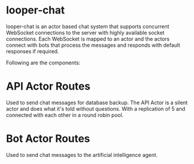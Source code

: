 looper-chat
=================================

looper-chat is an actor based chat system that supports concurrent WebSocket connections to the server with highly
available socket connections. Each WebSocket is mapped to an actor and the actors connect with bots that process the
messages and responds with default responses if required.

Following are the components:

API Actor Routes
=================================

Used to send chat messages for database backup. The API Actor is a silent actor and does what it's told without questions.
With a replication of 5 and connected with each other in a round robin pool.

Bot Actor Routes
=================================

Used to send chat messages to the artificial intelligence agent.